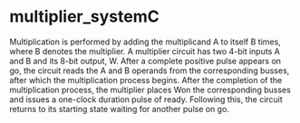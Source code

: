 multiplier_systemC
==================

Multiplication is performed by adding the multiplicand A to itself B times, where B denotes the multiplier. A multiplier circuit has two 4-bit inputs A and B and its 8-bit output, W. After a complete positive pulse appears on go, the circuit reads the A and B operands from the corresponding busses, after which the multiplication process begins. After the completion of the multiplication process, the multiplier places Won the corresponding busses and issues a one-clock duration pulse of ready. Following this, the circuit returns to its starting state waiting for another pulse on go.
